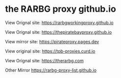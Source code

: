 # the RARBG proxy github.io

View Orignal site: https://rarbgworkingproxy.github.io

View Orignal site: https://thepiratebayproxy.github.io

View mirror site: https://pirateproxy.pages.dev

View original site: https://tpb-proxies.curd.io

View Orignal site: https://therarbg.com

Other Mirror https://rarbg-proxy-list.github.io
